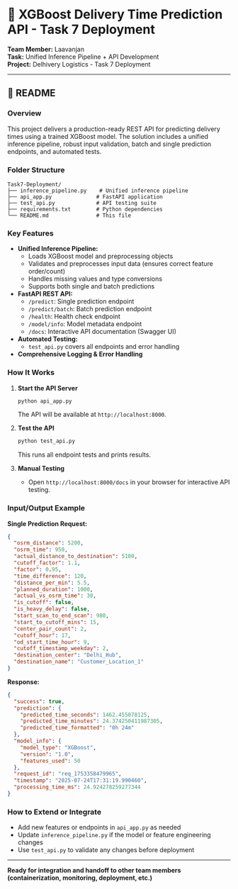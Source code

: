 
# 🚚 XGBoost Delivery Time Prediction API - Task 7 Deployment

**Team Member:** Laavanjan  
**Task:** Unified Inference Pipeline + API Development  
**Project:** Delhivery Logistics - Task 7 Deployment

---


## 📝 README

### Overview
This project delivers a production-ready REST API for predicting delivery times using a trained XGBoost model. The solution includes a unified inference pipeline, robust input validation, batch and single prediction endpoints, and automated tests.

### Folder Structure
```
Task7-Deployment/
├── inference_pipeline.py    # Unified inference pipeline
├── api_app.py              # FastAPI application
├── test_api.py             # API testing suite
├── requirements.txt        # Python dependencies
└── README.md               # This file
```

### Key Features
- **Unified Inference Pipeline:**
  - Loads XGBoost model and preprocessing objects
  - Validates and preprocesses input data (ensures correct feature order/count)
  - Handles missing values and type conversions
  - Supports both single and batch predictions
- **FastAPI REST API:**
  - `/predict`: Single prediction endpoint
  - `/predict/batch`: Batch prediction endpoint
  - `/health`: Health check endpoint
  - `/model/info`: Model metadata endpoint
  - `/docs`: Interactive API documentation (Swagger UI)
- **Automated Testing:**
  - `test_api.py` covers all endpoints and error handling
- **Comprehensive Logging & Error Handling**

### How It Works
1. **Start the API Server**
   ```bash
   python api_app.py
   ```
   The API will be available at `http://localhost:8000`.

2. **Test the API**
   ```bash
   python test_api.py
   ```
   This runs all endpoint tests and prints results.

3. **Manual Testing**
   - Open `http://localhost:8000/docs` in your browser for interactive API testing.

### Input/Output Example
**Single Prediction Request:**
```json
{
  "osrm_distance": 5200,
  "osrm_time": 950,
  "actual_distance_to_destination": 5100,
  "cutoff_factor": 1.1,
  "factor": 0.95,
  "time_difference": 120,
  "distance_per_min": 5.5,
  "planned_duration": 1000,
  "actual_vs_osrm_time": 30,
  "is_cutoff": false,
  "is_heavy_delay": false,
  "start_scan_to_end_scan": 980,
  "start_to_cutoff_mins": 15,
  "center_pair_count": 2,
  "cutoff_hour": 17,
  "od_start_time_hour": 9,
  "cutoff_timestamp_weekday": 2,
  "destination_center": "Delhi_Hub",
  "destination_name": "Customer_Location_1"
}
```
**Response:**
```json
{
  "success": true,
  "prediction": {
    "predicted_time_seconds": 1462.455078125,
    "predicted_time_minutes": 24.374250411987305,
    "predicted_time_formatted": "0h 24m"
  },
  "model_info": {
    "model_type": "XGBoost",
    "version": "1.0",
    "features_used": 50
  },
  "request_id": "req_1753358479965",
  "timestamp": "2025-07-24T17:31:19.990460",
  "processing_time_ms": 24.924278259277344
}
```

### How to Extend or Integrate
- Add new features or endpoints in `api_app.py` as needed
- Update `inference_pipeline.py` if the model or feature engineering changes
- Use `test_api.py` to validate any changes before deployment

---

**Ready for integration and handoff to other team members (containerization, monitoring, deployment, etc.)**
